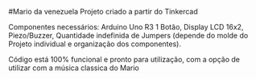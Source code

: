 #Mario da venezuela
Projeto criado a partir do Tinkercad

Componentes necessários:
Arduino Uno R3
1 Botão,
Display LCD 16x2,
Piezo/Buzzer,
Quantidade indefinida de Jumpers (depende do molde do Projeto individual e organização dos componentes).

Código está 100% funcional e pronto para utilização, com a opção de utilizar com a música classica do Mario

